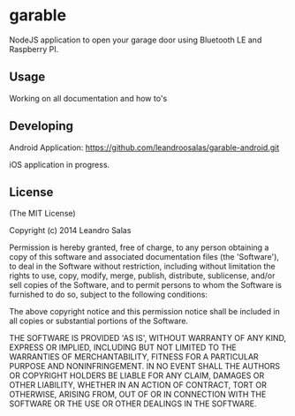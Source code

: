 garable
=======

NodeJS application to open your garage door using Bluetooth LE and Raspberry PI.

## Usage

Working on all documentation and how to's

## Developing

Android Application: https://github.com/leandroosalas/garable-android.git

iOS application in progress.

## License

(The MIT License)

Copyright (c) 2014 Leandro Salas

Permission is hereby granted, free of charge, to any person obtaining a copy of this software and associated documentation files (the 'Software'), to deal in the Software without restriction, including without limitation the rights to use, copy, modify, merge, publish, distribute, sublicense, and/or sell copies of the Software, and to permit persons to whom the Software is furnished to do so, subject to the following conditions:

The above copyright notice and this permission notice shall be included in all copies or substantial portions of the Software.

THE SOFTWARE IS PROVIDED 'AS IS', WITHOUT WARRANTY OF ANY KIND, EXPRESS OR IMPLIED, INCLUDING BUT NOT LIMITED TO THE WARRANTIES OF MERCHANTABILITY, FITNESS FOR A PARTICULAR PURPOSE AND NONINFRINGEMENT. IN NO EVENT SHALL THE AUTHORS OR COPYRIGHT HOLDERS BE LIABLE FOR ANY CLAIM, DAMAGES OR OTHER LIABILITY, WHETHER IN AN ACTION OF CONTRACT, TORT OR OTHERWISE, ARISING FROM, OUT OF OR IN CONNECTION WITH THE SOFTWARE OR THE USE OR OTHER DEALINGS IN THE SOFTWARE.

